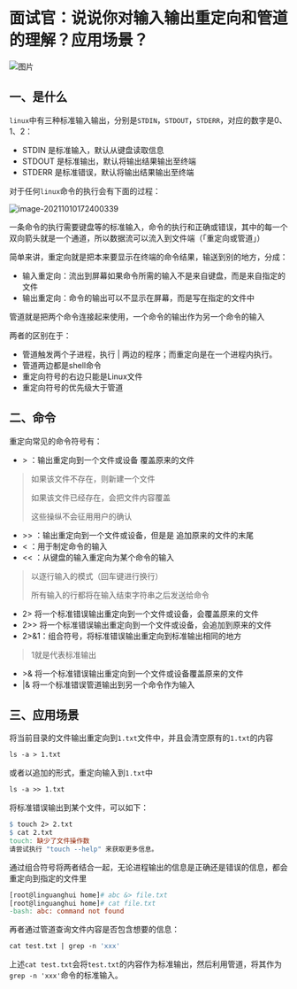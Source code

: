 # 面试官：说说你对输入输出重定向和管道的理解？应用场景？

![图片](https://cdn.jsdelivr.net/gh/IceRain-mvc/cdn/img/image-20211010172405971.png)

## 一、是什么

`linux`中有三种标准输入输出，分别是`STDIN`，`STDOUT`，`STDERR`，对应的数字是0、1、2：

- STDIN 是标准输入，默认从键盘读取信息
- STDOUT 是标准输出，默认将输出结果输出至终端
- STDERR 是标准错误，默认将输出结果输出至终端

对于任何`linux`命令的执行会有下面的过程：

![image-20211010172400339](https://cdn.jsdelivr.net/gh/IceRain-mvc/cdn/img/image-20211010172400339.png)

一条命令的执行需要键盘等的标准输入，命令的执行和正确或错误，其中的每一个双向箭头就是一个通道，所以数据流可以流入到文件端（「重定向或管道」）

简单来讲，重定向就是把本来要显示在终端的命令结果，输送到别的地方，分成：

- 输入重定向：流出到屏幕如果命令所需的输入不是来自键盘，而是来自指定的文件
- 输出重定向：命令的输出可以不显示在屏幕，而是写在指定的文件中

管道就是把两个命令连接起来使用，一个命令的输出作为另一个命令的输入

两者的区别在于：

- 管道触发两个子进程，执行 | 两边的程序；而重定向是在一个进程内执行。
- 管道两边都是shell命令
- 重定向符号的右边只能是Linux文件
- 重定向符号的优先级大于管道

## 二、命令

重定向常见的命令符号有：

- \> ：输出重定向到一个文件或设备 覆盖原来的文件

> 如果该文件不存在，则新建一个文件
>
> 如果该文件已经存在，会把文件内容覆盖
>
> 这些操纵不会征用用户的确认

- \>> ：输出重定向到一个文件或设备，但是是 追加原来的文件的末尾
- <  ：用于制定命令的输入
- << ：从键盘的输入重定向为某个命令的输入

> 以逐行输入的模式（回车键进行换行）
>
> 所有输入的行都将在输入结束字符串之后发送给命令

- 2> 将一个标准错误输出重定向到一个文件或设备，会覆盖原来的文件
- 2>> 将一个标准错误输出重定向到一个文件或设备，会追加到原来的文件
- 2>&1：组合符号，将标准错误输出重定向到标准输出相同的地方

> 1就是代表标准输出

- \>& 将一个标准错误输出重定向到一个文件或设备覆盖原来的文件
- |& 将一个标准错误管道输出到另一个命令作为输入

## 三、应用场景

将当前目录的文件输出重定向到`1.txt`文件中，并且会清空原有的`1.txt`的内容

```makefile
ls -a > 1.txt
```

或者以追加的形式，重定向输入到`1.txt`中

```makefile
ls -a >> 1.txt
```

将标准错误输出到某个文件，可以如下：

```makefile
$ touch 2> 2.txt
$ cat 2.txt
touch: 缺少了文件操作数
请尝试执行 "touch --help" 来获取更多信息。
```

通过组合符号将两者结合一起，无论进程输出的信息是正确还是错误的信息，都会重定向到指定的文件里

```makefile
[root@linguanghui home]# abc &> file.txt
[root@linguanghui home]# cat file.txt 
-bash: abc: command not found
```

再者通过管道查询文件内容是否包含想要的信息：

```makefile
cat test.txt | grep -n 'xxx'
```

上述`cat test.txt`会将`test.txt`的内容作为标准输出，然后利用管道，将其作为`grep -n 'xxx'`命令的标准输入。